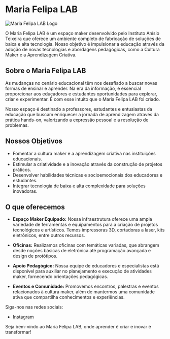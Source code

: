 # Maria Felipa LAB

![Maria Felipa LAB Logo](https://i.imgur.com/YStM5gh.jpg)

O Maria Felipa LAB é um espaço maker desenvolvido pelo Instituto Anísio Teixeira que oferece um ambiente completo de fabricação de soluções de baixa e alta tecnologia. Nosso objetivo é impulsionar a educação através da adoção de novas tecnologias e abordagens pedagógicas, como a Cultura Maker e a Aprendizagem Criativa.

## Sobre o Maria Felipa LAB

As mudanças no cenário educacional têm nos desafiado a buscar novas formas de ensinar e aprender. Na era da informação, é essencial proporcionar aos educadores e estudantes oportunidades para explorar, criar e experimentar. É com esse intuito que o Maria Felipa LAB foi criado.

Nosso espaço é destinado a professores, estudantes e entusiastas da educação que buscam enriquecer a jornada de aprendizagem através da prática hands-on, valorizando a expressão pessoal e a resolução de problemas.

## Nossos Objetivos

- Fomentar a cultura maker e a aprendizagem criativa nas instituições educacionais.
- Estimular a criatividade e a inovação através da construção de projetos práticos.
- Desenvolver habilidades técnicas e socioemocionais dos educadores e estudantes.
- Integrar tecnologia de baixa e alta complexidade para soluções inovadoras.

## O que oferecemos

- **Espaço Maker Equipado:** Nossa infraestrutura oferece uma ampla variedade de ferramentas e equipamentos para a criação de projetos tecnológicos e artísticos. Temos impressoras 3D, cortadoras a laser, kits eletrônicos, entre outros recursos.

- **Oficinas:** Realizamos oficinas com temáticas variadas, que abrangem desde noções básicas de eletrônica até programação avançada e design de protótipos.

- **Apoio Pedagógico:** Nossa equipe de educadores e especialistas está disponível para auxiliar no planejamento e execução de atividades maker, fornecendo orientações pedagógicas.

- **Eventos e Comunidade:** Promovemos encontros, palestras e eventos relacionados à cultura maker, além de mantermos uma comunidade ativa que compartilha conhecimentos e experiências.


Siga-nos nas redes sociais:
- [Instagram](https://www.instagram.com/iatcriativo)

Seja bem-vindo ao Maria Felipa LAB, onde aprender é criar e inovar é transformar!
